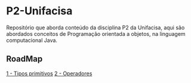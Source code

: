 # P2-Unifacisa 

Repositório que aborda conteúdo da disciplina P2 da Unifacisa, aqui são abordados conceitos de Programação orientada a objetos, na linguagem computacional Java.

## RoadMap

[1 - Tipos primitivos](conteudos/TiposPrimitivos.md)
[2 - Operadores](conteudos/Operadores.md)
